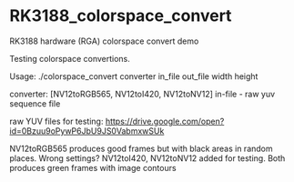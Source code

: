 # RK3188_colorspace_convert
RK3188 hardware (RGA) colorspace convert demo

 
Testing colorspace convertions.


Usage: ./colorspace_convert converter in_file out_file width height

  converter: [NV12toRGB565, NV12toI420, NV12toNV12]
  in-file - raw yuv sequence file
  
  
raw YUV files for testing:  https://drive.google.com/open?id=0Bzuu9oPywP6JbU9JS0VabmxwSUk


NV12toRGB565 produces good frames but with black areas in random places. Wrong settings?
NV12toI420, NV12toNV12 added for testing. Both produces green frames with image contours
